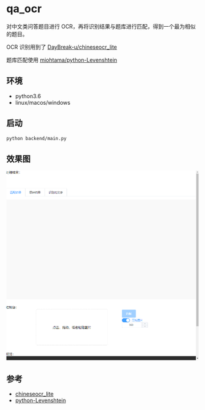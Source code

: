 qa_ocr
===

对中文类问答题目进行 OCR，再将识别结果与题库进行匹配，得到一个最为相似的题目。

OCR 识别用到了 [DayBreak-u/chineseocr_lite](https://github.com/NewComer00/chinese-pdf-ocr)

题库匹配使用 [miohtama/python-Levenshtein](https://github.com/miohtama/python-Levenshtein)

## 环境

- python3.6
- linux/macos/windows

## 启动

```bash
python backend/main.py 
```

## 效果图

![avatar](doc/test.gif)

## 参考

- [chineseocr_lite](https://github.com/DayBreak-u/chineseocr_lite)
- [python-Levenshtein](https://github.com/miohtama/python-Levenshtein)

